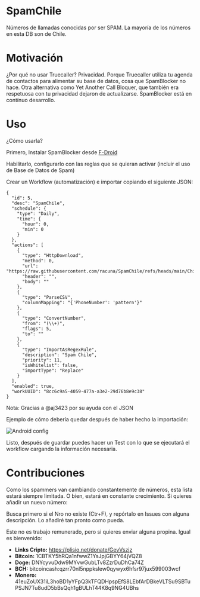# SpamChile
Números de llamadas conocidas por ser SPAM. La mayoría de los números en esta DB son de Chile.

# Motivación
¿Por qué no usar Truecaller? Privacidad. Porque Truecaller utiliza tu agenda de contactos para alimentar su base de datos, cosa que SpamBlocker no hace. Otra alternativa como Yet Another Call Bloquer, que también era respetuosa con tu privacidad dejaron de actualizarse. SpamBlocker está en contínuo desarrollo.

# Uso

¿Cómo usarla?

Primero, Instalar SpamBlocker desde [F-Droid](https://f-droid.org/packages/spam.blocker)

Habilitarlo, configurarlo con las reglas que se quieran activar (incluir el uso de Base de Datos de Spam)

Crear un Workflow (automatización) e importar copiando el siguiente JSON:

```
{
  "id": 5,
  "desc": "SpamChile",
  "schedule": {
    "type": "Daily",
    "time": {
      "hour": 0,
      "min": 0
    }
  },
  "actions": [
    {
      "type": "HttpDownload",
      "method": 0,
      "url": "https://raw.githubusercontent.com/racuna/SpamChile/refs/heads/main/ChileSpam.csv",
      "header": "",
      "body": ""
    },
    {
      "type": "ParseCSV",
      "columnMapping": "{'PhoneNumber': 'pattern'}"
    },
    {
      "type": "ConvertNumber",
      "from": "(\\+)",
      "flags": 5,
      "to": ""
    },
    {
      "type": "ImportAsRegexRule",
      "description": "Spam Chile",
      "priority": 11,
      "isWhitelist": false,
      "importType": "Replace"
    }
  ],
  "enabled": true,
  "workUUID": "8cc6c9a5-4059-477a-a3e2-29d76b8e9c38"
}
```
Nota: Gracias a @aj3423 por su ayuda con el JSON

Ejemplo de cómo debería quedar después de haber hecho la importación:

![Android config](https://i.postimg.cc/TYZx6h40/Screenshot-2024-12-28-21-17-45-620-spam-blocker-edit.jpg "Capture")

Listo, después de guardar puedes hacer un Test con lo que se ejecutará el workflow cargando la información necesaria.

# Contribuciones

Como los spammers van cambiando constantemente de números, esta lista estará siempre limitada. O bien, estará en constante crecimiento. Si quieres añadir un nuevo número:

Busca primero si el Nro no existe (Ctr+F), y repórtalo en Issues con alguna descripción. Lo añadiré tan pronto como pueda.

Este no es trabajo remunerado, pero si quieres enviar alguna propina. Igual es bienvenido:

- **Links Cripto:** https://plisio.net/donate/GevVszjz 
- **Bitcoin:** 1CBTKY5hRQa1nfwwZ1YsJpjGBYY64jVQZ8
- **Doge:** DNYcyvuDdw9MYvwGubLTv8ZzrDuDhCa74Z
- **BCH:** bitcoincash:qzrr70nl5nppkslew0qywyx6hfsr97jux599003wcf
- **Monero:** 41euZoUX31iL3hoBD1yYFpQ3kTFQDHpspEfS8LEbfArDBkeVLTSu9SBTuPSJN7Tu8udD5bBsQqh1gBULhT44K8q9NG4UBhs
